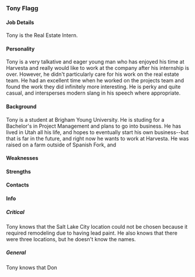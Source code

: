 ### Tony Flagg

#### Job Details 
Tony is the Real Estate Intern. 

#### Personality 
Tony is a very talkative and eager young man who has enjoyed his time at Harvesta and really would like to work at the company after his internship is over. However, he didn't particularly care for his work on the real estate team. He had an excellent time when he worked on the projects team and found the work they did infinitely more interesting. He is perky and quite casual, and intersperses modern slang in his speech where appropriate. 

#### Background
Tony is a student at Brigham Young University. He is studing for a Bachelor's in Project Management and plans to go into business. He has lived in Utah all his life, and hopes to eventually start his own business--but that is far in the future, and right now he wants to work at Harvesta. He was raised on a farm outside of Spanish Fork, and 
#### Weaknesses 

#### Strengths

#### Contacts 

#### Info
##### Critical
Tony knows that the Salt Lake City location could not be chosen because it required remodeling due to having lead paint. He also knows that there were three locations, but he doesn't know the names. 

##### General 
Tony knows that Don 